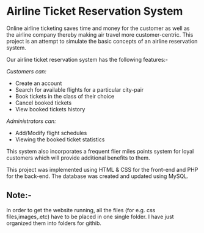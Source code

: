 # Airline Ticket Reservation System
Online airline ticketing saves time and money for the customer as well as the airline company thereby making air travel more customer-centric. This project is an attempt to simulate the basic concepts of an airline reservation system.

Our airline ticket reservation system has the following features:- 

*Customers can:*
* Create an account
* Search for available flights for a particular city-pair
* Book tickets in the class of their choice
* Cancel booked tickets
* View booked tickets history 

*Administrators can:*
* Add/Modify flight schedules
* Viewing the booked ticket statistics

This system also incorporates a frequent flier miles points system for loyal customers which will provide additional benefits to them.


This project was implemented using HTML & CSS for the front-end and PHP for the back-end. The database was created and updated using MySQL.

## Note:-
In order to get the website running, all the files (for e.g. css files,images,.etc) have to be placed in one single folder. I have just organized them into folders for githib.
